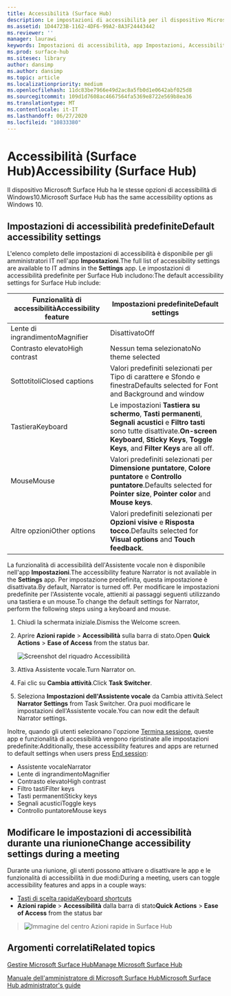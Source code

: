 ```yaml
---
title: Accessibilità (Surface Hub)
description: Le impostazioni di accessibilità per il dispositivo Microsoft Surface Hub possono essere modificate tramite l'app Impostazioni. Le impostazioni sono disponibili in Accessibilità. Il dispositivo Surface Hub ha le stesse opzioni di accessibilità di Windows10.
ms.assetid: 1D44723B-1162-4DF6-99A2-8A3F24443442
ms.reviewer: ''
manager: laurawi
keywords: Impostazioni di accessibilità, app Impostazioni, Accessibilità
ms.prod: surface-hub
ms.sitesec: library
author: dansimp
ms.author: dansimp
ms.topic: article
ms.localizationpriority: medium
ms.openlocfilehash: 11dc83be7966e49d2ac8a5fb0d1e0642abf025d8
ms.sourcegitcommit: 109d1d7608ac4667564fa5369e8722e569b8ea36
ms.translationtype: MT
ms.contentlocale: it-IT
ms.lasthandoff: 06/27/2020
ms.locfileid: "10833380"
---
```

# <span data-ttu-id="1da72-106">Accessibilità (Surface Hub)</span><span class="sxs-lookup"><span data-stu-id="1da72-106">Accessibility (Surface Hub)</span></span>

<span data-ttu-id="1da72-107">Il dispositivo Microsoft Surface Hub ha le stesse opzioni di accessibilità di Windows10.</span><span class="sxs-lookup"><span data-stu-id="1da72-107">Microsoft Surface Hub has the same accessibility options as Windows 10.</span></span>


## <span data-ttu-id="1da72-108">Impostazioni di accessibilità predefinite</span><span class="sxs-lookup"><span data-stu-id="1da72-108">Default accessibility settings</span></span>

<span data-ttu-id="1da72-109">L'elenco completo delle impostazioni di accessibilità è disponibile per gli amministratori IT nell'app **Impostazioni**.</span><span class="sxs-lookup"><span data-stu-id="1da72-109">The full list of accessibility settings are available to IT admins in the **Settings** app.</span></span> <span data-ttu-id="1da72-110">Le impostazioni di accessibilità predefinite per Surface Hub includono:</span><span class="sxs-lookup"><span data-stu-id="1da72-110">The default accessibility settings for Surface Hub include:</span></span>

| <span data-ttu-id="1da72-111">Funzionalità di accessibilità</span><span class="sxs-lookup"><span data-stu-id="1da72-111">Accessibility feature</span></span> | <span data-ttu-id="1da72-112">Impostazioni predefinite</span><span class="sxs-lookup"><span data-stu-id="1da72-112">Default settings</span></span>  |
| --------------------- | ----------------- |
| <span data-ttu-id="1da72-113">Lente di ingrandimento</span><span class="sxs-lookup"><span data-stu-id="1da72-113">Magnifier</span></span>             | <span data-ttu-id="1da72-114">Disattivato</span><span class="sxs-lookup"><span data-stu-id="1da72-114">Off</span></span>               |
| <span data-ttu-id="1da72-115">Contrasto elevato</span><span class="sxs-lookup"><span data-stu-id="1da72-115">High contrast</span></span>         | <span data-ttu-id="1da72-116">Nessun tema selezionato</span><span class="sxs-lookup"><span data-stu-id="1da72-116">No theme selected</span></span> |
| <span data-ttu-id="1da72-117">Sottotitoli</span><span class="sxs-lookup"><span data-stu-id="1da72-117">Closed captions</span></span>       | <span data-ttu-id="1da72-118">Valori predefiniti selezionati per Tipo di carattere e Sfondo e finestra</span><span class="sxs-lookup"><span data-stu-id="1da72-118">Defaults selected for Font and Background and window</span></span> |
| <span data-ttu-id="1da72-119">Tastiera</span><span class="sxs-lookup"><span data-stu-id="1da72-119">Keyboard</span></span>              | <span data-ttu-id="1da72-120">Le impostazioni **Tastiera su schermo**, **Tasti permanenti**, **Segnali acustici** e **Filtro tasti** sono tutte disattivate.</span><span class="sxs-lookup"><span data-stu-id="1da72-120">**On-screen Keyboard**, **Sticky Keys**, **Toggle Keys**, and **Filter Keys** are all off.</span></span> |
| <span data-ttu-id="1da72-121">Mouse</span><span class="sxs-lookup"><span data-stu-id="1da72-121">Mouse</span></span>                 | <span data-ttu-id="1da72-122">Valori predefiniti selezionati per **Dimensione puntatore**, **Colore puntatore** e **Controllo puntatore**.</span><span class="sxs-lookup"><span data-stu-id="1da72-122">Defaults selected for **Pointer size**, **Pointer color** and **Mouse keys**.</span></span> |
| <span data-ttu-id="1da72-123">Altre opzioni</span><span class="sxs-lookup"><span data-stu-id="1da72-123">Other options</span></span>         | <span data-ttu-id="1da72-124">Valori predefiniti selezionati per **Opzioni visive** e **Risposta tocco**.</span><span class="sxs-lookup"><span data-stu-id="1da72-124">Defaults selected for **Visual options** and **Touch feedback**.</span></span> |

<span data-ttu-id="1da72-125">La funzionalità di accessibilità dell'Assistente vocale non è disponibile nell'app **Impostazioni**.</span><span class="sxs-lookup"><span data-stu-id="1da72-125">The accessibility feature Narrator is not available in the **Settings** app.</span></span> <span data-ttu-id="1da72-126">Per impostazione predefinita, questa impostazione è disattivata.</span><span class="sxs-lookup"><span data-stu-id="1da72-126">By default, Narrator is turned off.</span></span> <span data-ttu-id="1da72-127">Per modificare le impostazioni predefinite per l'Assistente vocale, attieniti ai passaggi seguenti utilizzando una tastiera e un mouse.</span><span class="sxs-lookup"><span data-stu-id="1da72-127">To change the default settings for Narrator, perform the following steps using a keyboard and mouse.</span></span>

1. <span data-ttu-id="1da72-128">Chiudi la schermata iniziale.</span><span class="sxs-lookup"><span data-stu-id="1da72-128">Dismiss the Welcome screen.</span></span>
2. <span data-ttu-id="1da72-129">Aprire **Azioni rapide** > **Accessibilità** sulla barra di stato.</span><span class="sxs-lookup"><span data-stu-id="1da72-129">Open **Quick Actions** > **Ease of Access** from the status bar.</span></span>

    ![Screenshot del riquadro Accessibilità](images/ease-of-access.png)
    
3. <span data-ttu-id="1da72-131">Attiva Assistente vocale.</span><span class="sxs-lookup"><span data-stu-id="1da72-131">Turn Narrator on.</span></span>
4. <span data-ttu-id="1da72-132">Fai clic su **Cambia attività**.</span><span class="sxs-lookup"><span data-stu-id="1da72-132">Click **Task Switcher**.</span></span>
5. <span data-ttu-id="1da72-133">Seleziona **Impostazioni dell'Assistente vocale** da Cambia attività.</span><span class="sxs-lookup"><span data-stu-id="1da72-133">Select **Narrator Settings** from Task Switcher.</span></span> <span data-ttu-id="1da72-134">Ora puoi modificare le impostazioni dell'Assistente vocale.</span><span class="sxs-lookup"><span data-stu-id="1da72-134">You can now edit the default Narrator settings.</span></span>

<span data-ttu-id="1da72-135">Inoltre, quando gli utenti selezionano l'opzione [Termina sessione](finishing-your-surface-hub-meeting.md), queste app e funzionalità di accessibilità vengono ripristinate alle impostazioni predefinite:</span><span class="sxs-lookup"><span data-stu-id="1da72-135">Additionally, these accessibility features and apps are returned to default settings when users press [End session](finishing-your-surface-hub-meeting.md):</span></span>
- <span data-ttu-id="1da72-136">Assistente vocale</span><span class="sxs-lookup"><span data-stu-id="1da72-136">Narrator</span></span>
- <span data-ttu-id="1da72-137">Lente di ingrandimento</span><span class="sxs-lookup"><span data-stu-id="1da72-137">Magnifier</span></span>
- <span data-ttu-id="1da72-138">Contrasto elevato</span><span class="sxs-lookup"><span data-stu-id="1da72-138">High contrast</span></span>
- <span data-ttu-id="1da72-139">Filtro tasti</span><span class="sxs-lookup"><span data-stu-id="1da72-139">Filter keys</span></span>
- <span data-ttu-id="1da72-140">Tasti permanenti</span><span class="sxs-lookup"><span data-stu-id="1da72-140">Sticky keys</span></span>
- <span data-ttu-id="1da72-141">Segnali acustici</span><span class="sxs-lookup"><span data-stu-id="1da72-141">Toggle keys</span></span>
- <span data-ttu-id="1da72-142">Controllo puntatore</span><span class="sxs-lookup"><span data-stu-id="1da72-142">Mouse keys</span></span>


## <span data-ttu-id="1da72-143">Modificare le impostazioni di accessibilità durante una riunione</span><span class="sxs-lookup"><span data-stu-id="1da72-143">Change accessibility settings during a meeting</span></span>

<span data-ttu-id="1da72-144">Durante una riunione, gli utenti possono attivare o disattivare le app e le funzionalità di accessibilità in due modi:</span><span class="sxs-lookup"><span data-stu-id="1da72-144">During a meeting, users can toggle accessibility features and apps in a couple ways:</span></span>
- [<span data-ttu-id="1da72-145">Tasti di scelta rapida</span><span class="sxs-lookup"><span data-stu-id="1da72-145">Keyboard shortcuts</span></span>](https://support.microsoft.com/help/13813/windows-10-microsoft-surface-hub-keyboard-shortcuts)
- <span data-ttu-id="1da72-146">**Azioni rapide** > **Accessibilità** dalla barra di stato</span><span class="sxs-lookup"><span data-stu-id="1da72-146">**Quick Actions** > **Ease of Access** from the status bar</span></span>

> ![Immagine del centro Azioni rapide in Surface Hub](images/sh-quick-action.png)


## <span data-ttu-id="1da72-148">Argomenti correlati</span><span class="sxs-lookup"><span data-stu-id="1da72-148">Related topics</span></span>

[<span data-ttu-id="1da72-149">Gestire Microsoft Surface Hub</span><span class="sxs-lookup"><span data-stu-id="1da72-149">Manage Microsoft Surface Hub</span></span>](manage-surface-hub.md)

[<span data-ttu-id="1da72-150">Manuale dell'amministratore di Microsoft Surface Hub</span><span class="sxs-lookup"><span data-stu-id="1da72-150">Microsoft Surface Hub administrator's guide</span></span>](surface-hub-administrators-guide.md)
